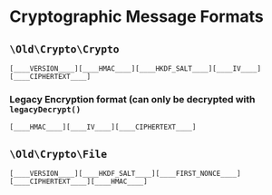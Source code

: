 # Cryptographic Message Formats

## `\Old\Crypto\Crypto`
 
`[____VERSION____][____HMAC____][____HKDF_SALT____][____IV____][____CIPHERTEXT____]`


### Legacy Encryption format (can only be decrypted with `legacyDecrypt()`
 
`[____HMAC____][____IV____][____CIPHERTEXT____]`

## `\Old\Crypto\File`

`[____VERSION____][____HKDF_SALT____][____FIRST_NONCE____][____CIPHERTEXT____][____HMAC____]`
